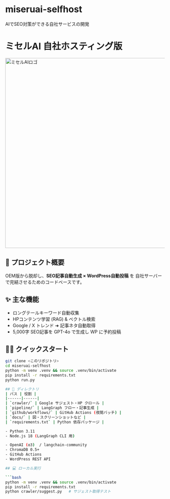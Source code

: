 # miseruai-selfhost
AIでSEO対策ができる自社サービスの開発
# ミセルAI 自社ホスティング版

<img src="docs/banner.png" width="600" alt="ミセルAIロゴ">

## 📌 プロジェクト概要
OEM版から脱却し、**SEO記事自動生成 × WordPress自動投稿** を
自社サーバーで完結させるためのコードベースです。

## ✨ 主な機能
- ロングテールキーワード自動収集
- HPコンテンツ学習 (RAG) & ベクトル検索
- Google / X トレンド ➜ 記事ネタ自動取得
- 5,000字 SEO記事を GPT-4o で生成し WP に予約投稿

## 🏃‍♂️ クイックスタート
```bash
git clone <このリポジトリ>
cd miseruai-selfhost
python -m venv .venv && source .venv/bin/activate
pip install -r requirements.txt
python run.py

## 📂 ディレクトリ
| パス | 役割 |
|------|------|
| `crawler/` | Google サジェスト・HP クロール |
| `pipeline/` | LangGraph フロー・記事生成 |
| `github/workflows/` | GitHub Actions (夜間バッチ) |
| `docs/` | 図・スクリーンショットなど |
| `requirements.txt` | Python 依存パッケージ |

- Python 3.11
- Node.js 18 (LangGraph CLI 用)

- OpenAI (o3)  / langchain-community
- ChromaDB 0.5+
- GitHub Actions
- WordPress REST API

## 💻 ローカル実行

```bash
python -m venv .venv && source .venv/bin/activate
pip install -r requirements.txt
python crawler/suggest.py   # サジェスト取得テスト

